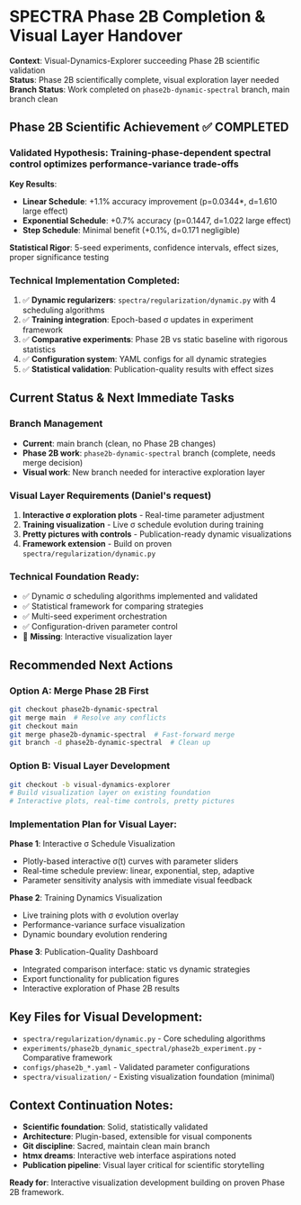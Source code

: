 # SPECTRA Phase 2B Completion & Visual Layer Handover

**Context**: Visual-Dynamics-Explorer succeeding Phase 2B scientific validation  
**Status**: Phase 2B scientifically complete, visual exploration layer needed  
**Branch Status**: Work completed on `phase2b-dynamic-spectral` branch, main branch clean

## **Phase 2B Scientific Achievement** ✅ **COMPLETED**

### **Validated Hypothesis**: Training-phase-dependent spectral control optimizes performance-variance trade-offs

**Key Results**:
- **Linear Schedule**: +1.1% accuracy improvement (p=0.0344*, d=1.610 large effect)
- **Exponential Schedule**: +0.7% accuracy (p=0.1447, d=1.022 large effect) 
- **Step Schedule**: Minimal benefit (+0.1%, d=0.171 negligible)

**Statistical Rigor**: 5-seed experiments, confidence intervals, effect sizes, proper significance testing

### **Technical Implementation Completed**:
1. ✅ **Dynamic regularizers**: `spectra/regularization/dynamic.py` with 4 scheduling algorithms
2. ✅ **Training integration**: Epoch-based σ updates in experiment framework
3. ✅ **Comparative experiments**: Phase 2B vs static baseline with rigorous statistics
4. ✅ **Configuration system**: YAML configs for all dynamic strategies
5. ✅ **Statistical validation**: Publication-quality results with effect sizes

## **Current Status & Next Immediate Tasks**

### **Branch Management** 
- **Current**: main branch (clean, no Phase 2B changes)
- **Phase 2B work**: `phase2b-dynamic-spectral` branch (complete, needs merge decision)
- **Visual work**: New branch needed for interactive exploration layer

### **Visual Layer Requirements** (Daniel's request)
1. **Interactive σ exploration plots** - Real-time parameter adjustment
2. **Training visualization** - Live σ schedule evolution during training
3. **Pretty pictures with controls** - Publication-ready dynamic visualizations
4. **Framework extension** - Build on proven `spectra/regularization/dynamic.py`

### **Technical Foundation Ready**:
- ✅ Dynamic σ scheduling algorithms implemented and validated
- ✅ Statistical framework for comparing strategies  
- ✅ Multi-seed experiment orchestration
- ✅ Configuration-driven parameter control
- 🔄 **Missing**: Interactive visualization layer

## **Recommended Next Actions**

### **Option A: Merge Phase 2B First**
```bash
git checkout phase2b-dynamic-spectral
git merge main  # Resolve any conflicts
git checkout main
git merge phase2b-dynamic-spectral  # Fast-forward merge
git branch -d phase2b-dynamic-spectral  # Clean up
```

### **Option B: Visual Layer Development**
```bash
git checkout -b visual-dynamics-explorer
# Build visualization layer on existing foundation
# Interactive plots, real-time controls, pretty pictures
```

### **Implementation Plan for Visual Layer**:

**Phase 1**: Interactive σ Schedule Visualization
- Plotly-based interactive σ(t) curves with parameter sliders
- Real-time schedule preview: linear, exponential, step, adaptive
- Parameter sensitivity analysis with immediate visual feedback

**Phase 2**: Training Dynamics Visualization  
- Live training plots with σ evolution overlay
- Performance-variance surface visualization
- Dynamic boundary evolution rendering

**Phase 3**: Publication-Quality Dashboard
- Integrated comparison interface: static vs dynamic strategies
- Export functionality for publication figures
- Interactive exploration of Phase 2B results

## **Key Files for Visual Development**:
- `spectra/regularization/dynamic.py` - Core scheduling algorithms
- `experiments/phase2b_dynamic_spectral/phase2b_experiment.py` - Comparative framework
- `configs/phase2b_*.yaml` - Validated parameter configurations
- `spectra/visualization/` - Existing visualization foundation (minimal)

## **Context Continuation Notes**:
- **Scientific foundation**: Solid, statistically validated
- **Architecture**: Plugin-based, extensible for visual components
- **Git discipline**: Sacred, maintain clean main branch
- **htmx dreams**: Interactive web interface aspirations noted
- **Publication pipeline**: Visual layer critical for scientific storytelling

**Ready for**: Interactive visualization development building on proven Phase 2B framework.